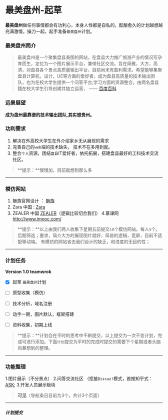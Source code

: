 
# 最美盘州-起草

**最美盘州**做任何事情都会有功利心，本身人性都是自私的，酝酿愈久的计划越想越充满激情，操刀一起，起手准备`最美盘州`计划。
 


### 最美盘州简介

>最美盘州是一个聚集盘县美图的网站，在盘县大力推广旅游产业的情况写孕育而生，定位为一个图片展示平台，兼带社区交流。旨在简雅，大方，高清，对盘县各个景点高质量输出平台，目前尚未有盈利需求。希望能够集聚盘县计算机，设计，UE等方面的爱好者，成为盘县高质量的技术输出团队，也为在校大学生提供一个问答平台,学习方面的资源整合。由两名盘县籍在校大学生引导创建并独立运营，   —— [百度百科](https://zuimeipz.com)



### 远景展望
**成为盘州最靠谱的技术输出团队,其实想贵州。**


### 功利需求
1. 解决在外高校大学生在外介绍家乡无从展现的需求
2. 完善自己的`web`端的技术缺失， 技术不在多用到就。
3. 整合`个人`资源，团结`盘县`IT爱好者，依托拓展，搭建盘县最好的工科技术交流社区。

>  **提示：**慢慢加，目前就想到那么多

---

### 模仿网站
1. 魅族官网设计  ： [魅族](http://www.meizu.com/index.html)
2. Zara 中国 : [Zara](http://www.zara.cn/cn/)
3. ZEALER 中国 [ZEALER](http://www.zealer.com/)（逻辑比较切合我们）
4.慕课网  http://www.imooc.com/
 


>  **提示：**以上由我们两人收集下星期五前提交`10`个模仿网站。每人`5`个。后期筛选；要求，简介大方的展现图片就好，简易的逻辑，宽屏，目前不适配移动端。 有模仿的网站省去我们设计的缺乏，和进度的无目的性；

---

### 计划任务
**Version 1.0   teamwrok**

- [x] 起草 ` 最美盘州 `计划
- [ ] 原型收集（模仿）
- [ ] 技术分析，域名注册
- [ ] 动手一期，图片默认，框架搭建
- [ ] 资料收集，初期上线



>  **提示：**计划会在平时的思考中不断提交，以上提交为一次不变计划，完成可进行添加。下面`计划`提交为平时的完成时提交的需要下个星期或者头脑风暴想到的整理。

---

### 功能整理

1.图片展示（不分景点）
2.问答交流社区 （拒接`Discuz!`模式，首推知乎式：[ASK](http://ask.dcloud.net.cn/people/list/); 
3.开发人员展示板块

>**可见**（导航条目目前为3个。共计3个页面）



---

##### 计划提交
